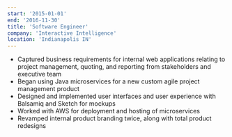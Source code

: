 ```yaml
---
start: '2015-01-01'
end: '2016-11-30'
title: 'Software Engineer'
company: 'Interactive Intelligence'
location: 'Indianapolis IN'
---
```


- Captured business requirements for internal web applications relating to project management, quoting, and reporting from stakeholders and executive team
- Began using Java microservices for a new custom agile project management product
- Designed and implemented user interfaces and user experience with Balsamiq and Sketch for mockups
- Worked with AWS for deployment and hosting of microservices
- Revamped internal product branding twice, along with total product redesigns